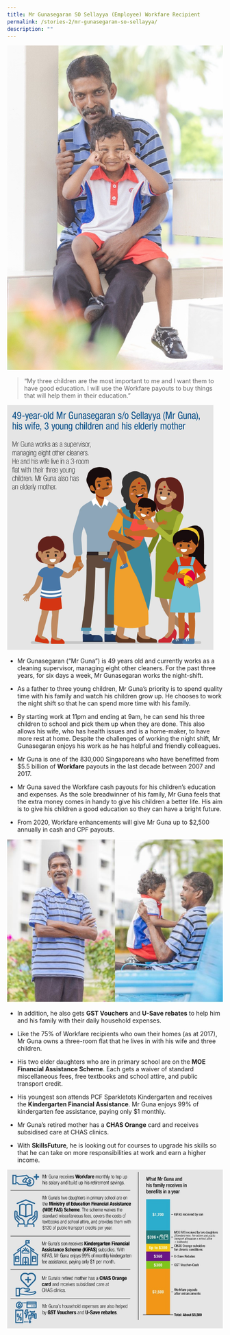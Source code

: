 ```yaml
---
title: Mr Gunasegaran SO Sellayya (Employee) Workfare Recipient
permalink: /stories-2/mr-gunasegaran-so-sellayya/
description: ""
---
```

![Gunasegaran Sellayya](/images/WIS%20Stories/STORIES1.jpg)

> “My three children are the most important to me and I want them to have good education. I will use the Workfare payouts to buy things that will help them in their education.”

![49 Yr Old](/images/WIS%20Stories/STORIES2.png)

*   Mr Gunasegaran (“Mr Guna”) is 49 years old and currently works as a cleaning supervisor, managing eight other cleaners. For the past three years, for six days a week, Mr Gunasegaran works the night-shift.
  
*   As a father to three young children, Mr Guna’s priority is to spend quality time with his family and watch his children grow up. He chooses to work the night shift so that he can spend more time with his family.
  
*   By starting work at 11pm and ending at 9am, he can send his three children to school and pick them up when they are done. This also allows his wife, who has health issues and is a home-maker, to have more rest at home. Despite the challenges of working the night shift, Mr Gunasegaran enjoys his work as he has helpful and friendly colleagues.
  
*   Mr Guna is one of the 830,000 Singaporeans who have benefitted from $5.5 billion of **Workfare** payouts in the last decade between 2007 and 2017.
  
*   Mr Guna saved the Workfare cash payouts for his children’s education and expenses. As the sole breadwinner of his family, Mr Guna feels that the extra money comes in handy to give his children a better life. His aim is to give his children a good education so they can have a bright future.
  
*   From 2020, Workfare enhancements will give Mr Guna up to $2,500 annually in cash and CPF payouts.

![Gunasegaran Sellayya](/images/WIS%20Stories/STORIES3.jpg)

*   In addition, he also gets **GST Vouchers** and **U-Save rebates** to help him and his family with their daily household expenses.
  
*   Like the 75% of Workfare recipients who own their homes (as at 2017), Mr Guna owns a three-room flat that he lives in with his wife and three children.
  
*   His two elder daughters who are in primary school are on the **MOE Financial Assistance Scheme**. Each gets a waiver of standard miscellaneous fees, free textbooks and school attire, and public transport credit.
  
*   His youngest son attends PCF Sparkletots Kindergarten and receives the **Kindergarten Financial Assistance**. Mr Guna enjoys 99% of kindergarten fee assistance, paying only $1 monthly.
  
*   Mr Guna’s retired mother has a **CHAS Orange** card and receives subsidised care at CHAS clinics.
  
*   With **SkillsFuture**, he is looking out for courses to upgrade his skills so that he can take on more responsibilities at work and earn a higher income.

![Skill Future](/images/WIS%20Stories/STORIES4.jpg)